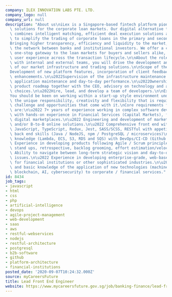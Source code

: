 ```yaml
---
company: ILEX INNOVATION LABS PTE. LTD.
company_logo: null
company_url: null
description: "About us\niLex is a Singapore-based fintech platform pioneering digital\
  \ solutions for the corporate loan markets. Our digital alternative trading venue\
  \ combines intelligent matching, efficient deal execution solutions and smart analytics\
  \ to simplify the trading of corporate loans in the primary and secondary markets.\n\
  Bringing higher transparency, efficiency and liquidity to the market, iLex strengthens\
  \ the network between banks and institutional investors. We offer a cost-effective,\
  \ one-stop gateway to the loan markets for buyers and sellers alike, and an intuitive\
  \ user experience across the transaction lifecycle.\n\nAbout the role\nIn collaboration\
  \ with internal and external teams, you will drive the development and maintenance\
  \ of our market infrastructure and trading solutions.\n\nScope of the role\n\u2022\
  Development of new platform features, incorporation of client feedback for product\
  \ enhancements.\n\u2022Supervision of the infrastructure maintenance and security,\
  \ application maintenance and day-to-day performance.\n\u2022Ownership of technical\
  \ product roadmap together with the CEO, advisory on technology and architecture\
  \ choices.\n\u2022Hire, lead, and develop a team of developers.\n\nExperience needed\n\
  You should be keen on working within a start-up style environment understanding\
  \ the unique responsibility, creativity and flexibility that is required and the\
  \ challenge and opportunities that come with it.\nCore requirements for candidates\
  \ are:\n\u2022 7+ years of experience working in complex software development, ideally\
  \ with hands-on experience in Financial Services (Capital Markets), fintech or sophisticated\
  \ digital marketplaces.\n\u2022 Engineering and development of marketplaces, collaborative\
  \ and/or B-to-B online solutions.\n\u2022 Comprehensive front end with ReactJS,\
  \ JavaScript, TypeScript, Redux, Jest, SASS/SCSS, RESTful with appetite to strengthen/learn\
  \ back end skills (Java / NodeJS, npm / PostgreSQL / microservices)\n\u2022 AWS\
  \ knowledge (Lambda, ECS, S3, RDS and SQS) with DevOps/CI-CD (Github Actions)\n\u2022\
  \ Experience in developing products following Agile / Scrum principles (sprint planning,\
  \ stand ups, retrospective, backlog grooming, effort estimation/velocity).\n\u2022\
  \ Ability to navigate between long-term strategic vision and day-to-day operational\
  \ issues.\n\u2022 Experience in developing enterprise-grade, web-based solutions\
  \ for financial institutions or other sophisticated industries.\n\u2022 Appetite\
  \ and basic knowledge of the application of new technologies (machine learning,\
  \ blockchain, AI, cybersecurity) to corporate / financial services."
id: 8434
job_tags:
- javascript
- html
- css
- php
- artificial-intelligence
- devops
- agile-project-management
- web-development
- saas
- aws
- restful-webservices
- nodejs
- restful-architecture
- postgresql
- b2b-software
- github
- platform-architecture
- financial-institutions
posted_date: '2020-09-07T10:24:32.000Z'
source: myCareersFuture
title: Lead Front End Engineer
website: https://www.mycareersfuture.gov.sg/job/banking-finance/lead-front-end-engineer-ilex-innovation-labs-7089ad3600093b6379b8b5cb74fa4928
---
```

